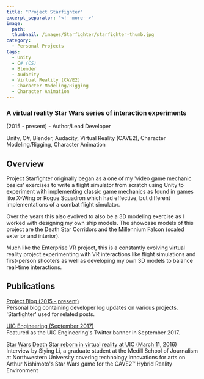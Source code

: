 ```yaml
---
title: "Project Starfighter"
excerpt_separator: "<!--more-->"
image:
  path: 
  thumbnail: /images/Starfighter/starfighter-thumb.jpg
category:
  - Personal Projects
tags:
  - Unity
  - C# (CS)
  - Blender
  - Audacity
  - Virtual Reality (CAVE2)
  - Character Modeling/Rigging
  - Character Animation
---
```

### A virtual reality Star Wars series of interaction experiments

(2015 - present) - Author/Lead Developer

Unity, C#, Blender, Audacity, Virtual Reality (CAVE2), Character Modeling/Rigging, Character Animation

<!--more--> 

## Overview
Project Starfighter originally began as a one of my 'video game mechanic basics' exercises to write a flight simulator from scratch using Unity to experiment with implementing classic game mechanics as found in games like X-Wing or Rogue Squadron which had effective, but different implementations of a combat flight simulator. 


Over the years this also evolved to also be a 3D modeling exercise as I worked with designing my own ship models. The showcase models of this project are the Death Star Corridors and the Millennium Falcon (scaled exterior and interior). 


Much like the Enterprise VR project, this is a constantly evolving virtual reality project experimenting with VR interactions like flight simulations and first-person shooters as well as developing my own 3D models to balance real-time interactions. 
 
## Publications
[Project Blog (2015 - present)](https://arthurnishimoto.blogspot.com/search/label/Starfighter)  
Personal blog containing developer log updates on various projects. 'Starfighter' used for related posts.


[UIC Engineering (September 2017)](https://www.arthurnishimoto.com/project-starfighter)  
Featured as the UIC Engineering's Twitter banner in September 2017.


[Star Wars Death Star reborn in virtual reality at UIC (March 11, 2016)](https://news.medill.northwestern.edu/chicago/star-wars-death-star-reborn-in-virtual-reality-at-uic/)  
Interview by Siying Li, a graduate student at the Medill School of Journalism at Northwestern University covering technology innovations for arts on Arthur Nishimoto's Star Wars game for the CAVE2™ Hybrid Reality Environment
